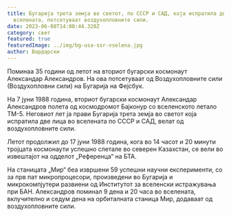 ```yaml
---
title: Бугарија трета земја во светот, по СССР и САД, која испратила две лица во
  вселената, потсетуваат воздухопловните сили.
date: 2023-06-08T14:00:44.320Z
category: свет
featured: true
featuredImage: ../img/bg-usa-ssr-vselena.jpg
author: Вардарски
---
```

Поминаа 35 години од летот на вториот бугарски космонаут Александар Александров. На ова потсетуваат од Воздухопловните сили (Воздухопловни сили) на Бугарија на Фејсбук.

На 7 јуни 1988 година, вториот бугарски космонаут Александар Александров полета од космодромот Бајконур со вселенското летало ТМ-5. Неговиот лет ја прави Бугарија трета земја во светот која испратила две лица во вселената по СССР и САД, велат од воздухопловните сили.

Летот продолжил до 17 јуни 1988 година, кога во 14 часот и 20 минути тројцата космонаути успешно слетале во северен Казахстан, се вели во извештајот на одделот „Референца“ на БТА.

На станицата „Мир“ беа извршени 59 успешни научни експерименти, со за прв пат микропроцесори, произведени во Бугарија и микрокомпјутери развиени од Институтот за вселенски истражувања при БАН. Александров поминал 9 дена и 20 часа во вселената, вклучително и седум дена на орбиталната станица Мир, додаваат од воздухопловните сили.